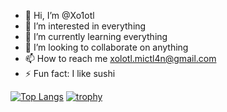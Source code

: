 - 👋 Hi, I’m @Xo1otl
- 👀 I’m interested in everything
- 🌱 I’m currently learning everything
- 💞️ I’m looking to collaborate on anything
- 📫 How to reach me xolotl.mictl4n@gmail.com
- ⚡ Fun fact: I like sushi

[![Top Langs](https://github-readme-stats.vercel.app/api/top-langs/?username=Xo1otl)](https://github.com/anuraghazra/github-readme-stats)
[![trophy](https://github-profile-trophy.vercel.app/?username=Xo1otl)](https://github.com/ryo-ma/github-profile-trophy)
